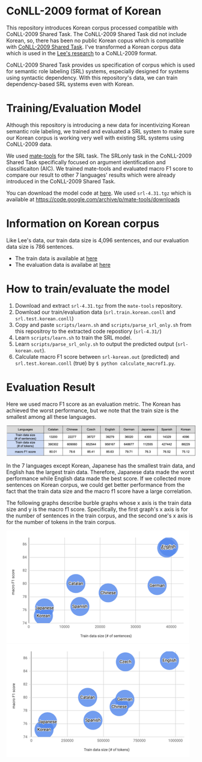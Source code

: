 # CoNLL-2009 format of Korean
This repository introduces Korean corpus processed compatible with CoNLL-2009 Shared Task. The CoNLL-2009 Shared Task did not include Korean, so, there has been no public Korean copus which is compatible with [CoNLL-2009 Shared Task](https://www.aclweb.org/anthology/W09-1201). I've transformed a Korean corpus data which is used in the [Lee's research](http://www.koreascience.or.kr/article/JAKO201507158234848.page) to a CoNLL-2009 format.

CoNLL-2009 Shared Task provides us specification of corpus which is used for semantic role labeling (SRL) systems, especially designed for systems using syntactic dependency. With this repository's data, we can train dependency-based SRL systems even with Korean.

# Training/Evaluation Model
Although this repository is introducing a new data for incentivizing Korean semantic role labeling, we trained and evaluated a SRL system to make sure our Korean corpus is working very well with existing SRL systems using CoNLL-2009 data.

We used [mate-tools](https://code.google.com/archive/p/mate-tools/) for the SRL task. The SRLonly task in the CoNLL-2009 Shared Task specifically focused on argument identification and classificaiton (AIC). We trained mate-tools and evaluated macro F1 score to compare our result to other 7 languages' results which were already introduced in the CoNLL-2009 Shared Task.

You can download the model code at [here](https://storage.googleapis.com/google-code-archive-downloads/v2/code.google.com/mate-tools/srl-4.31.tgz). We used `srl-4.31.tgz` which is available at https://code.google.com/archive/p/mate-tools/downloads

# Information on Korean corpus 
Like Lee's data, our train data size is 4,096 sentences, and our evaluation data size is 786 sentences. 

* The train data is available at [here](https://drive.google.com/open?id=1m0edylwtff3JN3KCJXij_HT6iqC-8Crv)
* The evaluation data is availabe at [here](https://drive.google.com/open?id=1m7FvlAD9BxAeZ5lFuc09GeZMPhy0_Ml2)

# How to train/evaluate the model
1. Download and extract `srl-4.31.tgz` from the `mate-tools` repository.
2. Download our train/evaluation data (`srl.train.korean.conll` and `srl.test.korean.conll`)
3. Copy and paste `scripts/learn.sh` and `scripts/parse_srl_only.sh` from this repositroy to the extracted code repostiory (`srl-4.31/`)
4. Learn `scripts/learn.sh` to train the SRL model.
5. Learn `scripts/parse_srl_only.sh` to output the predicted output (`srl-korean.out`). 
6. Calculate macro F1 score between `srl-korean.out` (predicted) and `srl.test.korean.conll` (true) by `$ python calculate_macrof1.py`.

# Evaluation Result
Here we used macro F1 score as an evaluation metric. The Korean has achieved the worst performance, but we note that the train size is the smallest among all these languages. 

<img src="imgs/table-result.PNG" />

In the 7 languages except Korean, Japanese has the smallest train data, and English has the largest train data. Therefore, Japanese data made the worst performance while English data made the best score. If we collected more sentences on Korean corpus, we could get better performance from the fact that the train data size and the macro f1 score have a large correlation.

The following graphs describe burble graphs whose x axis is the train data size and y is the macro f1 score. Specifically, the first graph's x axis is for the number of sentences in the train corpus, and the second one's x axis is for the number of tokens in the train corpus.

<img style="height:300px" src="imgs/graph1.PNG" /><img style="height:300px" src="imgs/graph2.PNG" />
